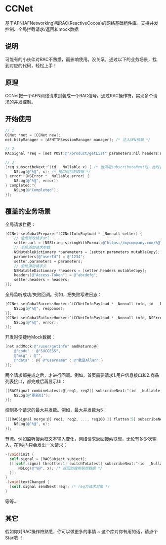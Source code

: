 # CCNet

基于AFN(AFNetworking)和RAC(ReactiveCocoa)的网络基础组件库。支持并发控制、全局拦截请求/返回和mock数据



## 说明

可能有的小伙伴对RAC不熟悉，而影响使用。没关系，通过以下的业务场景，找到对应的代码，轻松上手！



## 原理

CCNet把一个AFN网络请求封装成一个RAC信号。通过RAC操作符，实现多个请求的并发控制。



## 开始使用

```objective-c
// 1
CCNet *net = [CCNet new];
net.httpManager = [AFHTTPSessionManager manager]; /* 注入AFN依赖 */

// 2
RACSignal *req = [net POST:@"/product/getList" parameters:nil headers:nil]; /* 创建网络请求对象 */

// 3
[req subscribeNext:^(id  _Nullable x) { /* 当调用subscributeNext时，此时才会发出请求 */
    NSLog(@"%@", x); /* 接口返回的数据 */
} error:^(NSError * _Nullable error) {
    NSLog(@"%@", error);
} completed:^{
    NSLog(@"Completed");
}];
```



## 覆盖的业务场景

全局请求拦截：

```objective-c
[CCNet setGobalPrepare:^(CCNetInfoPayload * _Nonnull setter) {
  	// 全局修改请求url
    setter.url = [NSString stringWithFormat:@"https://mycompany.com/%@", setter.url];
    // 全局添加请求参数
    NSMutableDictionary *parameters = [setter.parameters mutableCopy];
    parameters[@"userId"] = @"1234";
    setter.parameters = parameters;
    // 全局添加请求头
    NSMutableDictionary *headers = [setter.headers mutableCopy];
    headers[@"Access-Token"] = @"abcdefg";
    setter.headers = headers;
}];
```

全局监听成功/失败回调。例如，把失败写进日志：

```objective-c
[CCNet setGobalSuccessHooker:^(CCNetInfoPayload * _Nonnull info, id  _Nullable response) {
    NSLog(@"%@", response);
}];
[CCNet setGobalFailureHooker:^(CCNetInfoPayload * _Nonnull info, NSError * _Nonnull error) {
    NSLog(@"%@", error);
}];
```

开发时便捷地Mock数据：

```objective-c
[net addMock:@"/user/getInfo" andReturn:@{
    @"code" : @"SUCCESS",
    @"msg" : @"",
    @"data" : @{ @"username" : @"我是Allan" }
}];
```

两个请求都完成之后，才进行回调。例如，首页需要请求1.用户信息接口和2.商品列表接口，都完成后再显示UI：

```objective-c
[[RACSignal combineLatest:@[req1, req2]] subscribeNext:^(id  _Nullable x) {
    NSLog(@"更新UI");
}];
```

控制多个请求的最大并发数。例如，最大并发数为5：

```objective-c
[[[RACSignal merge:@[ req1, req2, ..., req100 ]] flatten:5] subscribeNext:^(id  _Nullable x) {
    NSLog(@"%@", x);
}];
```

节流。例如监听搜索框文本输入变化，网络请求返回搜索联想，无论有多少次输入，在1秒内只会发出一次请求：

```objective-c
-(void)init {
  self.signal = [RACSubject subject];
  [[[self.signal throttle:1] switchToLatest] subscribeNext:^(id  _Nullable x) {
      NSLog(@"%@", x); /* 返回的搜索联想数据 */
  }];
}
-(void)textChanged {
  [self.signal sendNext:req]; /* req为请求对象 */
}
```

等等...



## 其它

假如你对RAC操作符熟悉，你可以做更多的事情 ~ 这个库对你有用的话，请点个Star吧 ！